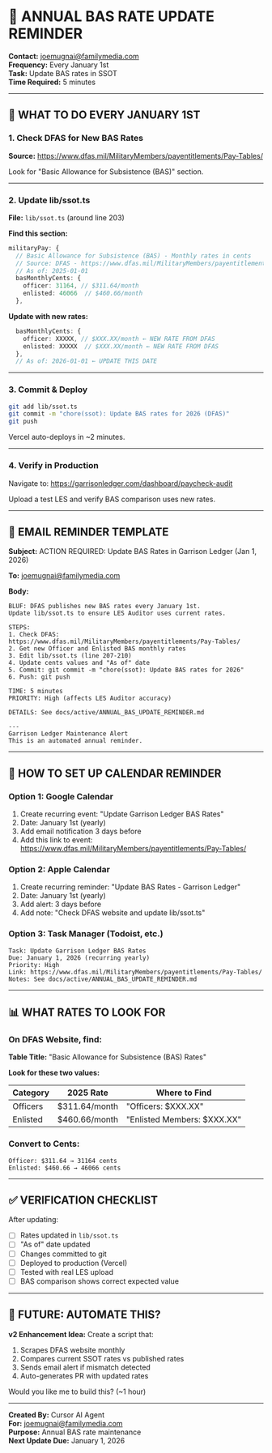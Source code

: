 # 📅 ANNUAL BAS RATE UPDATE REMINDER

**Contact:** joemugnai@familymedia.com  
**Frequency:** Every January 1st  
**Task:** Update BAS rates in SSOT  
**Time Required:** 5 minutes

---

## 🚨 WHAT TO DO EVERY JANUARY 1ST

### 1. Check DFAS for New BAS Rates
**Source:** https://www.dfas.mil/MilitaryMembers/payentitlements/Pay-Tables/

Look for "Basic Allowance for Subsistence (BAS)" section.

---

### 2. Update lib/ssot.ts

**File:** `lib/ssot.ts` (around line 203)

**Find this section:**
```typescript
militaryPay: {
  // Basic Allowance for Subsistence (BAS) - Monthly rates in cents
  // Source: DFAS - https://www.dfas.mil/MilitaryMembers/payentitlements/Pay-Tables/
  // As of: 2025-01-01
  basMonthlyCents: {
    officer: 31164, // $311.64/month
    enlisted: 46066  // $460.66/month
  },
```

**Update with new rates:**
```typescript
  basMonthlyCents: {
    officer: XXXXX, // $XXX.XX/month ← NEW RATE FROM DFAS
    enlisted: XXXXX  // $XXX.XX/month ← NEW RATE FROM DFAS
  },
  // As of: 2026-01-01 ← UPDATE THIS DATE
```

---

### 3. Commit & Deploy
```bash
git add lib/ssot.ts
git commit -m "chore(ssot): Update BAS rates for 2026 (DFAS)"
git push
```

Vercel auto-deploys in ~2 minutes.

---

### 4. Verify in Production
Navigate to: https://garrisonledger.com/dashboard/paycheck-audit

Upload a test LES and verify BAS comparison uses new rates.

---

## 📧 EMAIL REMINDER TEMPLATE

**Subject:** ACTION REQUIRED: Update BAS Rates in Garrison Ledger (Jan 1, 2026)

**To:** joemugnai@familymedia.com

**Body:**
```
BLUF: DFAS publishes new BAS rates every January 1st. 
Update lib/ssot.ts to ensure LES Auditor uses current rates.

STEPS:
1. Check DFAS: https://www.dfas.mil/MilitaryMembers/payentitlements/Pay-Tables/
2. Get new Officer and Enlisted BAS monthly rates
3. Edit lib/ssot.ts (line 207-210)
4. Update cents values and "As of" date
5. Commit: git commit -m "chore(ssot): Update BAS rates for 2026"
6. Push: git push

TIME: 5 minutes
PRIORITY: High (affects LES Auditor accuracy)

DETAILS: See docs/active/ANNUAL_BAS_UPDATE_REMINDER.md

---
Garrison Ledger Maintenance Alert
This is an automated annual reminder.
```

---

## 🔔 HOW TO SET UP CALENDAR REMINDER

### Option 1: Google Calendar
1. Create recurring event: "Update Garrison Ledger BAS Rates"
2. Date: January 1st (yearly)
3. Add email notification 3 days before
4. Add this link to event: https://www.dfas.mil/MilitaryMembers/payentitlements/Pay-Tables/

### Option 2: Apple Calendar
1. Create recurring reminder: "Update BAS Rates - Garrison Ledger"
2. Date: January 1st (yearly)
3. Add alert: 3 days before
4. Add note: "Check DFAS website and update lib/ssot.ts"

### Option 3: Task Manager (Todoist, etc.)
```
Task: Update Garrison Ledger BAS Rates
Due: January 1, 2026 (recurring yearly)
Priority: High
Link: https://www.dfas.mil/MilitaryMembers/payentitlements/Pay-Tables/
Notes: See docs/active/ANNUAL_BAS_UPDATE_REMINDER.md
```

---

## 📊 WHAT RATES TO LOOK FOR

### On DFAS Website, find:

**Table Title:** "Basic Allowance for Subsistence (BAS) Rates"

**Look for these two values:**

| Category | 2025 Rate | Where to Find |
|----------|-----------|---------------|
| Officers | $311.64/month | "Officers: $XXX.XX" |
| Enlisted | $460.66/month | "Enlisted Members: $XXX.XX" |

### Convert to Cents:
```
Officer: $311.64 → 31164 cents
Enlisted: $460.66 → 46066 cents
```

---

## ✅ VERIFICATION CHECKLIST

After updating:
- [ ] Rates updated in `lib/ssot.ts`
- [ ] "As of" date updated
- [ ] Changes committed to git
- [ ] Deployed to production (Vercel)
- [ ] Tested with real LES upload
- [ ] BAS comparison shows correct expected value

---

## 🔮 FUTURE: AUTOMATE THIS?

**v2 Enhancement Idea:**
Create a script that:
1. Scrapes DFAS website monthly
2. Compares current SSOT rates vs published rates
3. Sends email alert if mismatch detected
4. Auto-generates PR with updated rates

Would you like me to build this? (~1 hour)

---

**Created By:** Cursor AI Agent  
**For:** joemugnai@familymedia.com  
**Purpose:** Annual BAS rate maintenance  
**Next Update Due:** January 1, 2026

